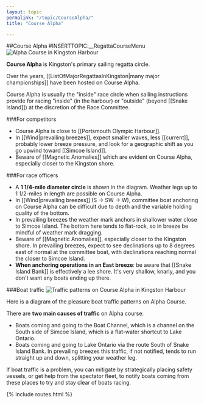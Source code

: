 ```yaml
---
layout: topic
permalink: "/topic/CourseAlpha/"
title: "Course Alpha"

---
```


##Course Alpha
#INSERTTOPIC:__RegattaCourseMenu
<img src="http://K7Waterfront.org/Images/ChartCourseAlpha800.jpg" class="image1px floatright" alt="Alpha Course in Kingston Harbour">

<strong>Course Alpha</strong> is Kingston's primary sailing regatta circle.

Over the years, [[ListOfMajorRegattasInKingston|many major championships]] have been hosted on Course Alpha.

Course Alpha is usually the "inside" race circle when sailing instructions provide for racing "inside" (in the harbour) or "outside" (beyond [[Snake Island]]) at the discretion of the Race Committee.

###For competitors
<ul>
<li>Course Alpha is close to [[Portsmouth Olympic Harbour]].

<li>In [[Wind|prevailing breezes]], expect smaller waves, less [[current]], probably lower breeze pressure, and look for a geographic shift as you go upwind toward [[Simcoe Island]].

<li>Beware of [[Magnetic Anomalies]] which are evident on Course Alpha, especially closer to the Kingston shore.
</ul>

###For race officers
<ul>
<li>A <strong>1 1/4-mile diameter circle</strong> is shown in the diagram.  Weather legs up to 1 1/2-miles in length are possible on Course Alpha.

<li>In [[Wind|prevailing breezes]] (S -> SW -> W), committee boat anchoring on Course Alpha can be difficult due to depth and the variable holding quality of the bottom.

<li>In prevailing breezes the weather mark anchors in shallower water close to Simcoe Island.  The bottom here tends to flat-rock, so in breeze be mindful of weather mark dragging.

<li>Beware of [[Magnetic Anomalies]], especially closer to the Kingston shore.  In prevailing breezes, expect to see declinations up to 8 degrees east of normal at the committee boat, with declinations reaching normal the closer to Simcoe Island.

<li><strong>When anchoring operations in an East breeze</strong>: be aware that [[Snake Island Bank]] is effectively a lee shore.  It's very shallow, knarly, and you don't want any boats ending up there.
</ul>

###Boat traffic
<img src="http://K7Waterfront.org/Images/ChartCourseAlphaTraffic.jpg" alt="Traffic patterns on Course Alpha in Kingston Harbour" class="image1px floatright">

Here is a diagram of the pleasure boat traffic patterns on Alpha Course.


There are **two main causes of traffic** on Alpha course:

<ul>
<li> Boats coming and going to the Boat Channel, which is a channel on the South side of Simcoe Island, which is a flat-water shortcut to Lake Ontario.
<li> Boats coming and going to Lake Ontario via the route South of Snake Island Bank.  In prevailing breezes this traffic, if not notified, tends to run straight up and down, splitting your weather leg.
</ul>

If boat traffic is a problem, you can mitigate by strategically placing safety vessels, or get help from the spectator fleet, to notify boats coming from these places to try and stay clear of boats racing.

{% include routes.html %}
